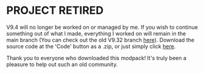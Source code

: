 # PROJECT RETIRED
V9.4 will no longer be worked on or managed by me. If you wish to continue something out of what I made, everything I worked on will remain in the main branch (You can check out the old V9.32 branch [here](https://github.com/PkmnYellow/RSV2-Modpack/tree/V9.32)). Download the source code at the 'Code' button as a .zip, or just simply click [here](https://github.com/PkmnYellow/RSV2-Modpack/archive/refs/heads/main-V9.4-WIP.zip).

Thank you to everyone who downloaded this modpack! It's truly been a pleasure to help out such an old community.
